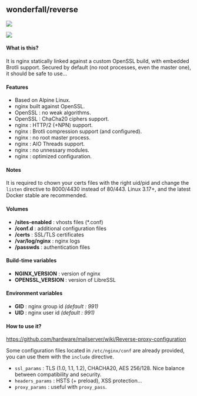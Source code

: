 ## wonderfall/reverse

![](https://upload.wikimedia.org/wikipedia/commons/thumb/c/c5/Nginx_logo.svg/115px-Nginx_logo.svg.png)

![](https://upload.wikimedia.org/wikipedia/commons/thumb/a/a1/OpenSSL_logo.png/220px-OpenSSL_logo.png)

#### What is this?
It is nginx statically linked against a custom OpenSSL build, with embedded Brotli support. Secured by default (no root processes, even the master one), it should be safe to use...

#### Features
- Based on Alpine Linux.
- nginx built against OpenSSL.
- OpenSSL : no weak algorithms.
- OpenSSL : ChaCha20 ciphers support.
- nginx : HTTP/2 (+NPN) support.
- nginx : Brotli compression support (and configured).
- nginx : no root master process.
- nginx : AIO Threads support.
- nginx : no unnessary modules.
- nginx : optimized configuration.

#### Notes
It is required to chown your certs files with the right uid/pid and change the `listen` directive to 8000/4430 instead of 80/443. Linux 3.17+, and the latest Docker stable are recommended.

#### Volumes
- **/sites-enabled** : vhosts files (*.conf)
- **/conf.d** : additional configuration files
- **/certs** : SSL/TLS certificates
- **/var/log/nginx** : nginx logs
- **/passwds** : authentication files

#### Build-time variables
- **NGINX_VERSION** : version of nginx
- **OPENSSL_VERSION** : version of LibreSSL

#### Environment variables
- **GID** : nginx group id *(default : 991)*
- **UID** : nginx user id *(default : 991)*

#### How to use it?
https://github.com/hardware/mailserver/wiki/Reverse-proxy-configuration

Some configuration files located in `/etc/nginx/conf` are already provided, you can use them with the `include` directive.

- `ssl_params` : TLS (1.0, 1.1, 1.2), CHACHA20, AES 256/128. Nice balance between compatibility and security.
- `headers_params` : HSTS (+ preload), XSS protection...
- `proxy_params` : useful with `proxy_pass`.
